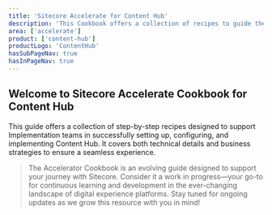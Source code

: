 ```yaml
---
title: 'Sitecore Accelerate for Content Hub'
description: 'This Cookbook offers a collection of recipes to guide the setup, configuration, and implementation of Content Hub.'
area: ['accelerate']
product: ['content-hub']
productLogo: 'ContentHub'
hasSubPageNav: true
hasInPageNav: true
---
```


## Welcome to Sitecore Accelerate Cookbook for Content Hub
This guide offers a collection of step-by-step recipes designed to support Implementation teams in successfully setting up, configuring, and implementing Content Hub. It covers both technical details and business strategies to ensure a seamless experience.

> The Accelerator Cookbook is an evolving guide designed to support your journey with Sitecore. Consider it a work in progress—your go-to for continuous learning and development in the ever-changing landscape of digital experience platforms. Stay tuned for ongoing updates as we grow this resource with you in mind!